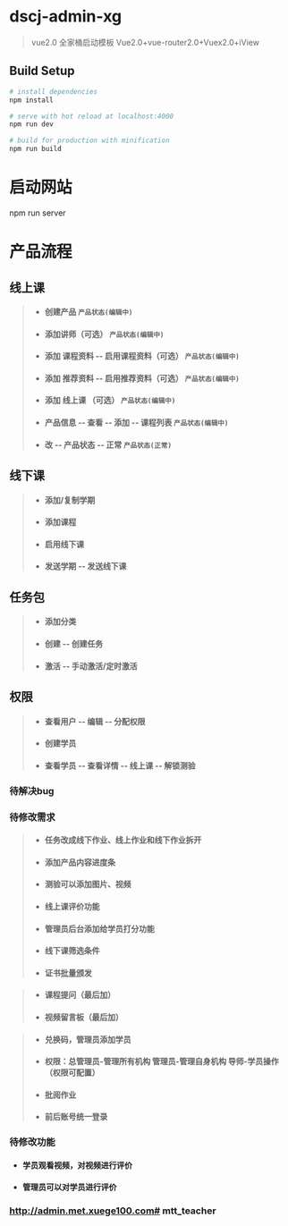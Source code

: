 # dscj-admin-xg

> vue2.0 全家桶启动模板
Vue2.0+vue-router2.0+Vuex2.0+iView

## Build Setup

``` bash
# install dependencies
npm install

# serve with hot reload at localhost:4000
npm run dev

# build for production with minification
npm run build
```
# 启动网站
npm run server



# 产品流程

## 线上课
>* #### 创建产品 `产品状态(编辑中)`
>* #### 添加讲师（可选） `产品状态(编辑中)`
>* #### 添加 课程资料 -- 启用课程资料（可选） `产品状态(编辑中)`
>* #### 添加 推荐资料 -- 启用推荐资料（可选） `产品状态(编辑中)`
>* #### 添加 线上课  （可选） `产品状态(编辑中)`
>* #### 产品信息 -- 查看 -- 添加 -- 课程列表 `产品状态(编辑中)`
>* #### 改 -- 产品状态 -- 正常 `产品状态(正常)`


## 线下课
>* #### 添加/复制学期
>* #### 添加课程
>* #### 启用线下课
>* #### 发送学期 -- 发送线下课

## 任务包
>* #### 添加分类
>* #### 创建 -- 创建任务
>* #### 激活 -- 手动激活/定时激活

## 权限
>* #### 查看用户 -- 编辑  -- 分配权限
>* #### 创建学员
>* #### 查看学员  -- 查看详情 -- 线上课 -- 解锁测验


### 待解决bug
<!-- #### 1.产品信息 -- 状态state为3时，没有数据；点击查看，若没有线上课，报错（length of undefined）；分页 -->
<!-- #### 2.学员管理 -- 添加线上课添加解锁课程   -->
<!-- #### 3.线上课 -- 添加讲师 loading持续存在 -->
<!-- #### 4.任务包 -->


### 待修改需求
>* #### 任务改成线下作业、线上作业和线下作业拆开
>* #### 添加产品内容进度条
>* #### 测验可以添加图片、视频
>* #### 线上课评价功能
>* #### 管理员后台添加给学员打分功能
>* #### 线下课筛选条件
>* #### 证书批量颁发


>* #### 课程提问（最后加）
>* #### 视频留言板（最后加）



>* #### 兑换码，管理员添加学员
>* #### 权限：总管理员-管理所有机构 管理员-管理自身机构 导师-学员操作（权限可配置）
>* #### 批阅作业
>* #### 前后账号统一登录


### 待修改功能
* #### 学员观看视频，对视频进行评价
* #### 管理员可以对学员进行评价

### http://admin.met.xuege100.com# mtt_teacher
